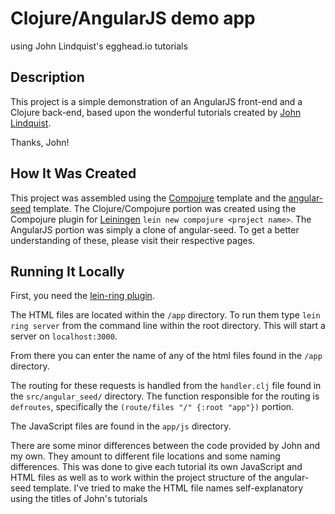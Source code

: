 # Clojure/AngularJS demo app
using John Lindquist's egghead.io tutorials

## Description

This project is a simple demonstration of an AngularJS front-end and a Clojure
back-end, based upon the wonderful tutorials created by
[John Lindquist](http://www.egghead.io/).

Thanks, John!

## How It Was Created

This project was assembled using the
[Compojure](https://github.com/weavejester/compojure) template and the
[angular-seed](https://github.com/angular/angular-seed) template. The
Clojure/Compojure portion was created using the Compojure plugin for
[Leiningen](https://github.com/technomancy/leiningen)
`lein new compojure <project name>`.
The AngularJS portion was simply a clone of angular-seed. To get a better
understanding of these, please visit their respective pages.

## Running It Locally

First, you need the [lein-ring plugin](https://github.com/weavejester/lein-ring).

The HTML files are located within the `/app` directory. To run them type
`lein ring server`
from the command line within the root directory. This will start a server on
`localhost:3000`.

From there you can enter the name of any of the html files found in the `/app`
directory.

The routing for these requests is handled from the `handler.clj` file found in
the `src/angular_seed/` directory. The function responsible for the routing is
`defroutes`, specifically the `(route/files "/" {:root "app"})` portion.

The JavaScript files are found in the `app/js` directory.

There are some minor differences between the code provided by John and my own.
They amount to different file locations and some naming differences. This was
done to give each tutorial its own JavaScript and HTML files as well as to work
within the project structure of the angular-seed template. I've tried to make
the HTML file names self-explanatory using the titles of John's tutorials

